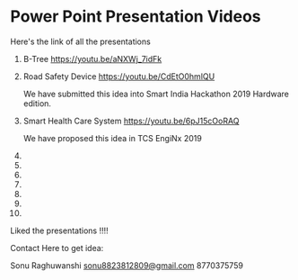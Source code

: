 # Power Point Presentation Videos

Here's the link of all the presentations

1) B-Tree                           https://youtu.be/aNXWj_7idFk

2) Road Safety Device               https://youtu.be/CdEtO0hmlQU


   We have submitted this idea into Smart India Hackathon 2019 Hardware edition. 

3) Smart Health Care System         https://youtu.be/6pJ15cOoRAQ
  	
	
	We have proposed this idea in TCS EngiNx 2019
4)

5)

6)

7)

8)

9)

10)


Liked the presentations !!!!

Contact Here to get idea:

Sonu Raghuwanshi
sonu8823812809@gmail.com
8770375759
